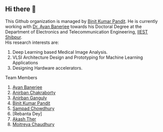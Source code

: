 ## Hi there 👋
This Github organization is managed by [Binit Kumar Pandit](www.linkedin.com/in/binit-kumar-pandit). He is currently working with [Dr. Ayan Banerjee](https://www.iiests.ac.in/IIEST/Faculty/telecom-ayan/) towards his Doctoral Degree at the Department of Electronics and Telecommunication Engineering, [IIEST Shibpur](https://www.iiests.ac.in/).\
His research interests are:
1. Deep Learning based Medical Image Analysis.
2. VLSI Architecture Design and Prototyping for Machine Learning Applications
3. Designing Hardware accelerators.

Team Members
1. [Ayan Banerjee](https://www.iiests.ac.in/IIEST/Faculty/telecom-ayan/)
2. [Anirban Chakraborty](https://github.com/AnirbanVLSI)
3. [Anirban Ganguly](https://github.com/gangulya210)
4. [Binit Kumar Pandit](https://github.com/BinitPandit94)
5. [Sampad Chowdhury](https://github.com/SampadChowdhury)
6. [Rebanta Dey]
7. [Akash Ther](https://github.com/AKASHTHER)
8. [Moitreya Chaudhury](https://github.com/sidhp1998)
<!--

**Here are some ideas to get you started:**

🙋‍♀️ A short introduction - what is your organization all about?
🌈 Contribution guidelines - how can the community get involved?
👩‍💻 Useful resources - where can the community find your docs? Is there anything else the community should know?
🍿 Fun facts - what does your team eat for breakfast?
🧙 Remember, you can do mighty things with the power of [Markdown](https://docs.github.com/github/writing-on-github/getting-started-with-writing-and-formatting-on-github/basic-writing-and-formatting-syntax)
-->
